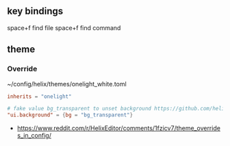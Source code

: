## key bindings

space+f find file
space+f find command

## theme

### Override

~/config/helix/themes/onelight_white.toml

```toml
inherits = "onelight"

# fake value bg_transparent to unset background https://github.com/helix-editor/helix/discussions/4092#discussioncomment-3807475
"ui.background" = {bg = "bg_transparent"}
```

- https://www.reddit.com/r/HelixEditor/comments/1fzicv7/theme_overrides_in_config/
